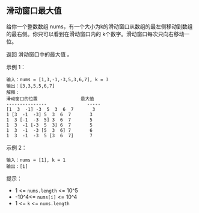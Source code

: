 ## 滑动窗口最大值

给你一个整数数组 nums，有一个大小为k的滑动窗口从数组的最左侧移动到数组的最右侧。你只可以看到在滑动窗口内的 k个数字。滑动窗口每次只向右移动一位。

返回 滑动窗口中的最大值 。

示例 1：

```
输入：nums = [1,3,-1,-3,5,3,6,7], k = 3
输出：[3,3,5,5,6,7]
解释：
滑动窗口的位置                最大值
---------------               -----
[1  3  -1] -3  5  3  6  7       3
1 [3  -1  -3] 5  3  6  7       3
1  3 [-1  -3  5] 3  6  7       5
1  3  -1 [-3  5  3] 6  7       5
1  3  -1  -3 [5  3  6] 7       6
1  3  -1  -3  5 [3  6  7]      7
```

示例 2：

```
输入：nums = [1], k = 1
输出：[1]
```

提示：

* 1 <= `nums.length` <= 10^5
* -10^4<= `nums[i]` <= 10^4
* 1 <= `k` <= `nums.length`

